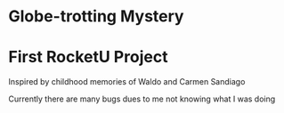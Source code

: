 Globe-trotting Mystery
=====

# First RocketU Project

Inspired by childhood memories of Waldo and Carmen Sandiago

Currently there are many bugs dues to me not knowing what I was doing

